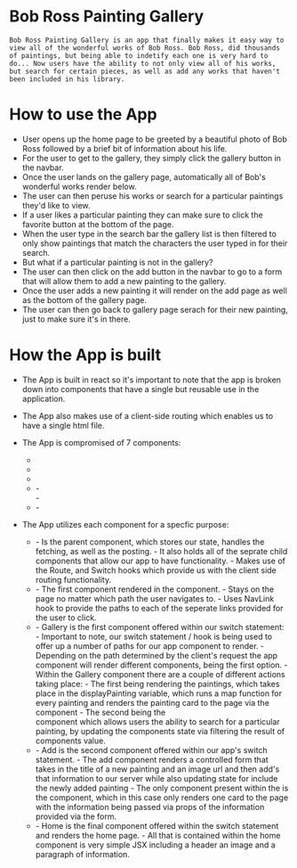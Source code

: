 # Bob Ross Painting Gallery 

    Bob Ross Painting Gallery is an app that finally makes it easy way to view all of the wonderful works of Bob Ross. Bob Ross, did thousands of paintings, but being able to indetify each one is very hard to do... Now users have the ability to not only view all of his works, but search for certain pieces, as well as add any works that haven't been included in his library.


# How to use the App 

- User opens up the home page to be greeted by a beautiful photo of Bob Ross followed by a brief bit of information about his life.
- For the user to get to the gallery, they simply click the gallery button in the navbar.
- Once the user lands on the gallery page, automatically all of Bob's wonderful works render below. 
-  The user can then peruse his works or search for a particular paintings they'd like to view. 
- If a user likes a particular painting they can make sure to click the favorite button at the bottom of the page. 
- When the user type in the search bar the gallery list is then filtered to only show paintings that match the characters the user typed in for their search. 
- But what if a particular painting is not in the gallery?  
- The user can then click on the add button in the navbar to go to a form that will allow them to add a new painting to the gallery. 
-  Once the user adds a new painting it will render on the add page as well as the bottom of the gallery page. 
- The user can then go back to gallery page serach for their new painting, just to make sure it's in there. 


# How the App is built 

- The App is built in react so it's important to note that the app is broken down into components that have a single but reusable use in the application. 
- The App also makes use of a client-side routing which enables us to have a single html file. 
- The App is compromised of 7 components: 

    - <App />
     - <NavBar />
     - <Home />
     - <Gallery />
        - <Search />
        - <PaintingCard />
     - <Add />
        - <PaintingCard />

- The App utilizes each component for a specfic purpose:


    - <App /> 
         - Is the parent component, which stores our state, handles the fetching, as well as the posting.
         - It also holds all of the seprate child components that allow our app to have functionality. 
         - Makes use of the Route, and Switch hooks which provide us with the client side routing functionality.
    - <NavBar />
        - The first component rendered in the <App/> component.
        - Stays on the page no matter which path the user navigates to.
        - Uses NavLink hook to provide the paths to each of the seperate links provided for the user to click.
    -  <Gallery />
        - Gallery is the first component offered within our switch statement: 
            - Important to note, our switch statement / hook is being used to offer up a number of paths for our app component to render.
            - Depending on the path determined by the client's request the app component will render different components, <Gallery /> being the first option.
        - Within the Gallery component there are a couple of different actions taking place: 
            - The first being rendering the paintings, which takes place in the displayPainting variable, which runs a map function for every painting and renders the painting card to the page via the <PaintingCard /> component 
            - The second being the <Search /> component which allows users the ability to search for a particular painting, by updating the <App /> components state via filtering the result of <Search /> components value. 
    
    - <Add />
        - Add is the second component offered within our app's switch statement.
        - The add component renders a controlled form that takes in the title of a new painting and an image url and then add's that information to our server while also updating state for include the newly added painting 
        - The only component present within the <Add /> is the <PaintingCard /> component, which in this case only renders one card to the page with the information being passed via props of the information provided via the form. 
    - <Home />
        - Home is the final component offered within the switch statement and renders the home page. 
        - All that is contained within the home component is very simple JSX including a header an image and a paragraph of information. 



         

<!-- # The <App /> Component 

- The <App /> component is the parent component and where all of the fetching, posting, and state is managed. 
- It is also the component that manages our client side routing feature:  -->


